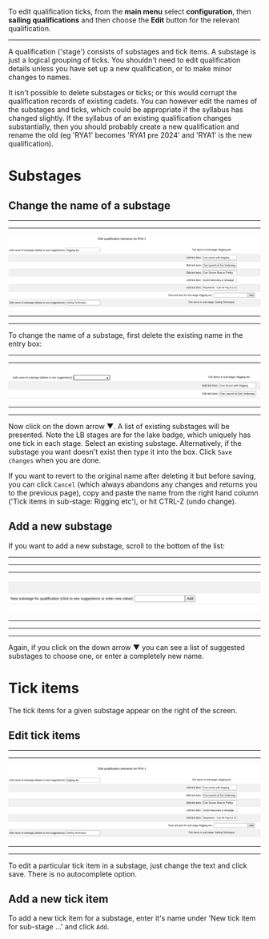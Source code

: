 To edit qualification ticks, from the **main menu** select **configuration**, then **sailing qualifications** and then choose the **Edit** button for the relevant qualification.
___

A qualification ('stage') consists of substages and tick items. A substage is just a logical grouping of ticks. You shouldn't need to edit qualification details unless you have set up a new qualification, or to make minor changes to names.

It isn't possible to delete substages or ticks; or this would corrupt the qualification records of existing cadets. You can however edit the names of the substages and ticks, which could be appropriate if the syllabus has changed slightly. If the syllabus of an existing qualification changes substantially, then you should probably create a new qualification and rename the old (eg 'RYA1' becomes 'RYA1 pre 2024' and 'RYA1' is the new qualification). 

# Substages

## Change the name of a substage

***
***
![edit_qualification_1.png](/static/edit_qualification_1.png)
***
***

To change the name of a substage, first delete the existing name in the entry box:

***
***
![edit_qualification2.png](/static/edit_qualification2.png)
***
***

Now click on the down arrow ▼. A list of existing substages will be presented. Note the LB stages are for the lake badge, which uniquely has one tick in each stage. Select an existing substage. Alternatively, if the substage you want doesn't exist then type it into the box. Click `Save changes` when you are done.

If you want to revert to the original name after deleting it but before saving, you can click `Cancel` (which always abandons any changes and returns you to the previous page), copy and paste the name from the right hand column ('Tick items in sub-stage: Rigging etc'), or hit CTRL-Z (undo change).

## Add a new substage

If you want to add a new substage, scroll to the bottom of the list:

***
***
***
![edit_qualification3.png](/static/edit_qualification3.png)
***
***
***

Again, if you click on the down arrow ▼ you can see a list of suggested substages to choose one, or enter a completely new name.

# Tick items

The tick items for a given substage appear on the right of the screen.

## Edit tick items

***
***
![edit_qualification_1.png](/static/edit_qualification_1.png)
***
***

To edit a particular tick item in a substage, just change the text and click save. There is no autocomplete option.

## Add a new tick item

To add a new tick item for a substage, enter it's name under 'New tick item for sub-stage ...' and click `Add`.